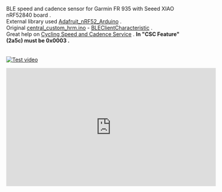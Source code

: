 BLE speed and cadence sensor for Garmin FR 935 with Seeed XIAO nRF52840 board .<br />
External library used [Adafruit_nRF52_Arduino](https://github.com/adafruit/Adafruit_nRF52_Arduino/tree/addf2e0ebcac67b3406b8508f54ef8e8f55fa22d) .<br />
Original [central_custom_hrm.ino](https://github.com/adafruit/Adafruit_nRF52_Arduino/blob/addf2e0ebcac67b3406b8508f54ef8e8f55fa22d/libraries/Bluefruit52Lib/examples/Central/central_custom_hrm/central_custom_hrm.ino#L1) -  [BLEClientCharacteristic](https://learn.adafruit.com/adafruit-feather-sense/bleclientcharacteristic) .<br />
Great help on [Cycling Speed and Cadence Service](https://learn.adafruit.com/bluetooth-bicycle-speed-cadence-sensor-display-with-clue/cycling-speed-and-cadence-service) . 
**In "CSC Feature" (2a5c) must be 0x0003 .** <br />
<br />
<br />
[![Test video](http://img.youtube.com/vi/wUeFOXE05Pg/0.jpg)](http://www.youtube.com/watch?v=wUeFOXE05Pg "Test video") <br />
<iframe width="560" height="315"
src="https://youtu.be/wUeFOXE05Pg?feature=shared" 
frameborder="0" 
allow="accelerometer; autoplay; encrypted-media; gyroscope; picture-in-picture" 
allowfullscreen></iframe>
